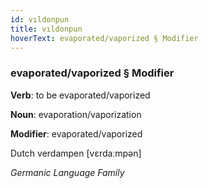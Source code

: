 ```yaml
---
id: vıldonpun
title: vıldonpun
hoverText: evaporated/vaporized § Modifier
---
```


### evaporated/vaporized § Modifier

**Verb**: to be evaporated/vaporized

**Noun**: evaporation/vaporization

**Modifier**: evaporated/vaporized

Dutch verdampen [vɛrdaːmpən]

*Germanic Language Family*